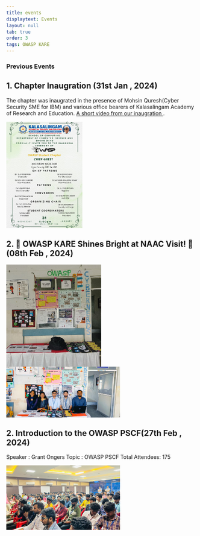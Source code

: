 ```yaml
---
title: events
displaytext: Events
layout: null
tab: true
order: 3
tags: OWASP KARE
---
```


### Previous Events 
## 1. Chapter Inaugration (31st Jan , 2024) 
The chapter was inaugrated in the presence of Mohsin Quresh(Cyber Security SME for IBM) and various office bearers of Kalasalingam Academy of Research and Education. [A short video from our inaugration
](https://www.linkedin.com/feed/update/urn:li:activity:7160658288185909249).
<div style="display: flex; justify-content: space-between;">
  <img src="./assets/images/inaugratiom.jpeg" style="width: 40%; margin-right: 10%;">
</div>


## 2. 🌟 OWASP KARE Shines Bright at NAAC Visit! 🌟 (08th Feb , 2024) 

<div style="display: flex; justify-content: space-between;">
  <img src="./assets/images/naac 01.jpg" style="width: 50%; margin-right: 10%;">
</div>
<div style="display: flex; justify-content: space-between;">
  <img src="./assets/images/naac 02.jpg" style="width: 60%; margin-right: 10%;">
</div>

## 2. Introduction to the OWASP PSCF(27th Feb , 2024) 
  Speaker : Grant Ongers
  Topic : OWASP PSCF
  Total Attendees: 175


<div style="display: flex; justify-content: space-between;">
  <img src="./assets/images/Event01.jpeg" style="width: 60%; margin-right: 10%;">
</div>



